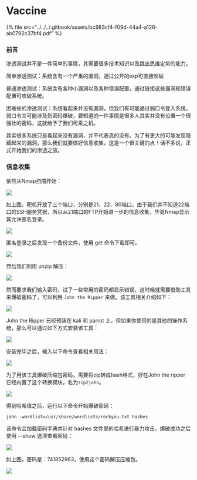 # Vaccine



{% file src="../../../.gitbook/assets/bc983cf4-f09d-44a4-a126-ab0792c37bf4.pdf" %}

### 前言

渗透测试并不是一件简单的事情，其需要很多技术知识以及跳出思维定势的能力。

简单渗透测试：系统含有一个严重的漏洞，通过公开的exp可直接攻破

普通渗透测试：系统含有各种小漏洞以及各种错误配置，通过链接这些漏洞和错误配置可攻破系统。

困难些的渗透测试：系统看起来并没有漏洞，但我们有可能通过弱口令登入系统。弱口令又可能涉及到密码爆破，要知道的一件事情是很多人其实并没有设置一个很强壮的密码，这就给予了我们可乘之机。

其实很多系统只是看起来没有漏洞，并不代表真的没有。为了有更大的可能发现隐藏起来的漏洞，那么我们就要做好信息收集，这是一个很关键的点！话不多说，正式开始我们的渗透之旅。

### 信息收集

依然从Nmap扫描开始：

![](<../../../.gitbook/assets/image (5).png>)

如上图，靶机开放了三个端口，分别是21、22、80端口。由于我们并不知道22端口的SSH服务凭据，所以从21端口的FTP开始进一步的信息收集，毕竟Nmap显示其允许匿名登录。

![](<../../../.gitbook/assets/image (1).png>)

匿名登录之后发现一个备份文件，使用 get 命令下载即可。

![](<../../../.gitbook/assets/image (9) (1).png>)

然后我们利用 unzip 解压：

![](<../../../.gitbook/assets/image (4).png>)

然而要求我们输入密码，试了一些常用的密码都显示错误，这时候就需要借助工具来爆破密码了，可以利用 `John the Ripper` 来做。该工具相关介绍如下：

![](<../../../.gitbook/assets/image (12).png>)

John the Ripper 已经预装在 kali 和 parrot 上，但如果你使用的是其他的操作系统，那么可以通过如下方式安装该工具：

![](<../../../.gitbook/assets/image (11) (1).png>)

安装完毕之后，输入以下命令查看相关用法：

![](<../../../.gitbook/assets/image (2).png>)

为了用该工具爆破压缩包密码，需要将zip转成hash格式，好在John the ripper 已经内置了这个转换模块，名为`zip2john`。

![](../../../.gitbook/assets/image.png)

得到哈希值之后，运行以下命令开始爆破密码：

```
john -wordlist=/usr/share/wordlists/rockyou.txt hashes
```

该命令会加载密码字典并针对 hashes 文件里的哈希进行暴力攻击，爆破成功之后使用 --show 选项查看密码：

![](<../../../.gitbook/assets/image (8) (1).png>)

如上图，密码是：741852963，使用这个密码解压压缩包。

![](<../../../.gitbook/assets/image (6).png>)
